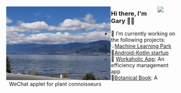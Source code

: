 <p align="center">
  <figure>
    <img align="left" height="200" alig src="./about.gif" />
    <img align="right" src="https://github-readme-stats.vercel.app/api?username=Gary-code&show_icons=true&theme=tokyonight" />
  </figure>
</p>






### Hi there, I'm Gary 🙋‍♂️

- 🌱 I’m currently working on the following projects:
  - :bulb:[Machine Learning Park](https://github.com/Gary-code/Machine-Learning-Park)
  - 🤔[Android-Kotlin startup](https://github.com/Workaholic-Lab/Android-Kotlin-startup)
  - 🔭 [Workaholic App](https://github.com/Workaholic-Lab): An efficiency management app
  - :blossom:[Botanical Book](): A WeChat applet for plant connoisseurs
